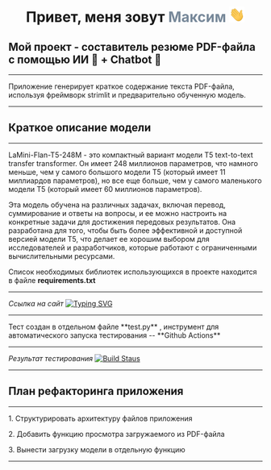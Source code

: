 <h1 align="center"> Привет, меня зовут <span style="color:#778899"> Максим </span> 
<img src="https://github.com/VoroninMaxim/project_sentiment_text_3/blob/main/Hi.gif" height="30"/></h1>

## Moй проект - cоставитель резюме PDF-файла с помощью ИИ 📃 + Chatbot 🤖
<hr>
<p>Приложение генерирует краткое содержание текста PDF-файла, используя фреймворк strimlit и предварительно обученную модель.</p>
<hr> 

## Краткое описание модели
<hr>
<p>LaMini-Flan-T5-248M - это компактный вариант модели T5 text-to-text transfer transformer. Он имеет 248 миллионов параметров, 
что намного меньше, чем у самого большого модели T5 (который имеет 11 миллиардов параметров), но все еще больше, 
чем у самого маленького модели T5 (который имеет 60 миллионов параметров).</p>

<p>Эта модель обучена на различных задачах, включая перевод, суммирование и ответы на вопросы, и ее можно настроить на конкретные 
задачи для достижения передовых результатов. Она разработана для того, чтобы быть более эффективной и доступной версией модели T5, 
что делает ее хорошим выбором для исследователей и разработчиков, которые работают с ограниченными вычислительными ресурсами.</p>

Список необходимых библиотек использующихся в проекте находится в файле **requirements.txt**
<hr>

_Ссылка на сайт_
[![Typing SVG](https://readme-typing-svg.herokuapp.com?font=Fira+Code&pause=1000&color=000000&random=false&width=435&lines=Link+to+apps+in+Streamlit)](https://khdge7babttsqerttx7n5q.streamlit.app/)
<hr>
Тест создан в отдельном файле  **test.py** , инструмент для автоматического запуска тестирования  -- **Github Actions**
<hr>

_Результат тестирования_
[![Build Staus](https://github.com/VoroninMaxim/Sum-Bot-LaMini-Flan-t5/actions/workflows/python-app.yml/badge.svg?branch=main)]()

<hr>

## План рефакторинга приложения
<hr>
<p>1. Структурировать архитектуру файлов приложения</p>
<p>2. Добавить функцию просмотра загружаемого из PDF-файла</p>
<p>3. Вынести загрузку модели в отдельную функцию</p>
<hr>